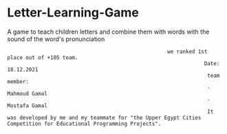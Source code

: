 # Letter-Learning-Game
A game to teach children letters and combine them with words with the sound of the word's pronunciation
                                                     
                                                        we ranked 1st place out of +105 team.                                                           
                                                                    Date: 18.12.2021                                                                                                   
                                                                     team member: 
                                                                     - Mahmoud Gamal                                                            
                                                                     - Mostafa Gamal                                                      
                                                                     It was developed by me and my teammate for "the Upper Egypt Cities Competition for Educational Programming Projects".
